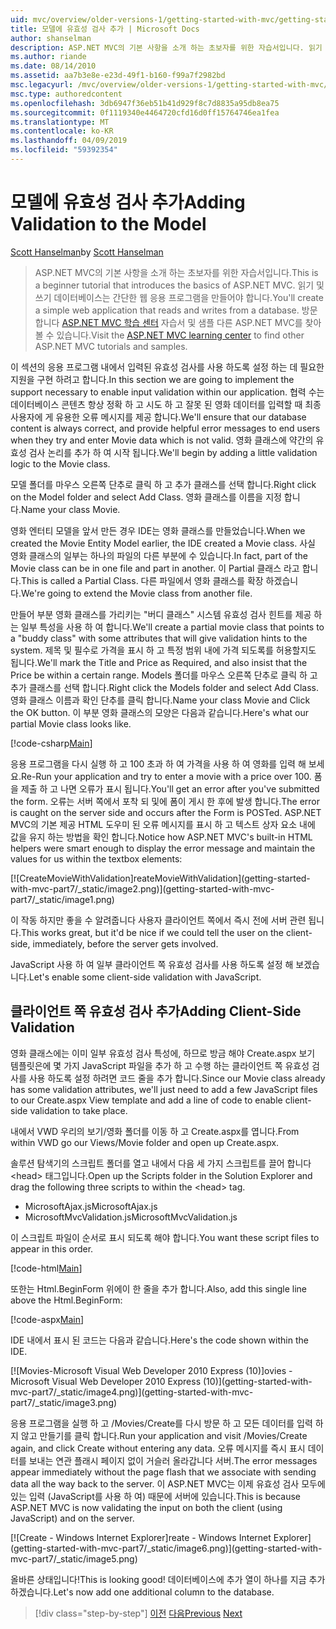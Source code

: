 ```yaml
---
uid: mvc/overview/older-versions-1/getting-started-with-mvc/getting-started-with-mvc-part7
title: 모델에 유효성 검사 추가 | Microsoft Docs
author: shanselman
description: ASP.NET MVC의 기본 사항을 소개 하는 초보자를 위한 자습서입니다. 읽기 및 쓰기 데이터베이스에서 간단한 웹 응용 프로그램을 만듭니다.
ms.author: riande
ms.date: 08/14/2010
ms.assetid: aa7b3e8e-e23d-49f1-b160-f99a7f2982bd
msc.legacyurl: /mvc/overview/older-versions-1/getting-started-with-mvc/getting-started-with-mvc-part7
msc.type: authoredcontent
ms.openlocfilehash: 3db6947f36eb51b41d929f8c7d8835a95db8ea75
ms.sourcegitcommit: 0f1119340e4464720cfd16d0ff15764746ea1fea
ms.translationtype: MT
ms.contentlocale: ko-KR
ms.lasthandoff: 04/09/2019
ms.locfileid: "59392354"
---
```

# <a name="adding-validation-to-the-model"></a><span data-ttu-id="c3616-104">모델에 유효성 검사 추가</span><span class="sxs-lookup"><span data-stu-id="c3616-104">Adding Validation to the Model</span></span>

<span data-ttu-id="c3616-105">[Scott Hanselman](https://github.com/shanselman)</span><span class="sxs-lookup"><span data-stu-id="c3616-105">by [Scott Hanselman](https://github.com/shanselman)</span></span>

> <span data-ttu-id="c3616-106">ASP.NET MVC의 기본 사항을 소개 하는 초보자를 위한 자습서입니다.</span><span class="sxs-lookup"><span data-stu-id="c3616-106">This is a beginner tutorial that introduces the basics of ASP.NET MVC.</span></span> <span data-ttu-id="c3616-107">읽기 및 쓰기 데이터베이스는 간단한 웹 응용 프로그램을 만들어야 합니다.</span><span class="sxs-lookup"><span data-stu-id="c3616-107">You'll create a simple web application that reads and writes from a database.</span></span> <span data-ttu-id="c3616-108">방문 합니다 [ASP.NET MVC 학습 센터](../../../index.md) 자습서 및 샘플 다른 ASP.NET MVC를 찾아볼 수 있습니다.</span><span class="sxs-lookup"><span data-stu-id="c3616-108">Visit the [ASP.NET MVC learning center](../../../index.md) to find other ASP.NET MVC tutorials and samples.</span></span>


<span data-ttu-id="c3616-109">이 섹션의 응용 프로그램 내에서 입력된 유효성 검사를 사용 하도록 설정 하는 데 필요한 지원을 구현 하려고 합니다.</span><span class="sxs-lookup"><span data-stu-id="c3616-109">In this section we are going to implement the support necessary to enable input validation within our application.</span></span> <span data-ttu-id="c3616-110">협력 수는 데이터베이스 콘텐츠 항상 정확 하 고 시도 하 고 잘못 된 영화 데이터를 입력할 때 최종 사용자에 게 유용한 오류 메시지를 제공 합니다.</span><span class="sxs-lookup"><span data-stu-id="c3616-110">We'll ensure that our database content is always correct, and provide helpful error messages to end users when they try and enter Movie data which is not valid.</span></span> <span data-ttu-id="c3616-111">영화 클래스에 약간의 유효성 검사 논리를 추가 하 여 시작 됩니다.</span><span class="sxs-lookup"><span data-stu-id="c3616-111">We'll begin by adding a little validation logic to the Movie class.</span></span>

<span data-ttu-id="c3616-112">모델 폴더를 마우스 오른쪽 단추로 클릭 하 고 추가 클래스를 선택 합니다.</span><span class="sxs-lookup"><span data-stu-id="c3616-112">Right click on the Model folder and select Add Class.</span></span> <span data-ttu-id="c3616-113">영화 클래스를 이름을 지정 합니다.</span><span class="sxs-lookup"><span data-stu-id="c3616-113">Name your class Movie.</span></span>

<span data-ttu-id="c3616-114">영화 엔터티 모델을 앞서 만든 경우 IDE는 영화 클래스를 만들었습니다.</span><span class="sxs-lookup"><span data-stu-id="c3616-114">When we created the Movie Entity Model earlier, the IDE created a Movie class.</span></span> <span data-ttu-id="c3616-115">사실 영화 클래스의 일부는 하나의 파일의 다른 부분에 수 있습니다.</span><span class="sxs-lookup"><span data-stu-id="c3616-115">In fact, part of the Movie class can be in one file and part in another.</span></span> <span data-ttu-id="c3616-116">이 Partial 클래스 라고 합니다.</span><span class="sxs-lookup"><span data-stu-id="c3616-116">This is called a Partial Class.</span></span> <span data-ttu-id="c3616-117">다른 파일에서 영화 클래스를 확장 하겠습니다.</span><span class="sxs-lookup"><span data-stu-id="c3616-117">We're going to extend the Movie class from another file.</span></span>

<span data-ttu-id="c3616-118">만들어 부분 영화 클래스를 가리키는 "버디 클래스" 시스템 유효성 검사 힌트를 제공 하는 일부 특성을 사용 하 여 합니다.</span><span class="sxs-lookup"><span data-stu-id="c3616-118">We'll create a partial movie class that points to a "buddy class" with some attributes that will give validation hints to the system.</span></span> <span data-ttu-id="c3616-119">제목 및 필수로 가격을 표시 하 고 특정 범위 내에 가격 되도록를 허용할지도 됩니다.</span><span class="sxs-lookup"><span data-stu-id="c3616-119">We'll mark the Title and Price as Required, and also insist that the Price be within a certain range.</span></span> <span data-ttu-id="c3616-120">Models 폴더를 마우스 오른쪽 단추로 클릭 하 고 추가 클래스를 선택 합니다.</span><span class="sxs-lookup"><span data-stu-id="c3616-120">Right click the Models folder and select Add Class.</span></span> <span data-ttu-id="c3616-121">영화 클래스 이름과 확인 단추를 클릭 합니다.</span><span class="sxs-lookup"><span data-stu-id="c3616-121">Name your class Movie and Click the OK button.</span></span> <span data-ttu-id="c3616-122">이 부분 영화 클래스의 모양은 다음과 같습니다.</span><span class="sxs-lookup"><span data-stu-id="c3616-122">Here's what our partial Movie class looks like.</span></span>

[!code-csharp[Main](getting-started-with-mvc-part7/samples/sample1.cs)]

<span data-ttu-id="c3616-123">응용 프로그램을 다시 실행 하 고 100 초과 하 여 가격을 사용 하 여 영화를 입력 해 보세요.</span><span class="sxs-lookup"><span data-stu-id="c3616-123">Re-Run your application and try to enter a movie with a price over 100.</span></span> <span data-ttu-id="c3616-124">폼을 제출 하 고 나면 오류가 표시 됩니다.</span><span class="sxs-lookup"><span data-stu-id="c3616-124">You'll get an error after you've submitted the form.</span></span> <span data-ttu-id="c3616-125">오류는 서버 쪽에서 포착 되 및에 폼이 게시 한 후에 발생 합니다.</span><span class="sxs-lookup"><span data-stu-id="c3616-125">The error is caught on the server side and occurs after the Form is POSTed.</span></span> <span data-ttu-id="c3616-126">ASP.NET MVC의 기본 제공 HTML 도우미 된 오류 메시지를 표시 하 고 텍스트 상자 요소 내에 값을 유지 하는 방법을 확인 합니다.</span><span class="sxs-lookup"><span data-stu-id="c3616-126">Notice how ASP.NET MVC's built-in HTML helpers were smart enough to display the error message and maintain the values for us within the textbox elements:</span></span>

[![C<span data-ttu-id="c3616-127">reateMovieWithValidation]</span><span class="sxs-lookup"><span data-stu-id="c3616-127">reateMovieWithValidation]</span></span>(getting-started-with-mvc-part7/_static/image2.png)](getting-started-with-mvc-part7/_static/image1.png)

<span data-ttu-id="c3616-128">이 작동 하지만 좋을 수 알려줍니다 사용자 클라이언트 쪽에서 즉시 전에 서버 관련 됩니다.</span><span class="sxs-lookup"><span data-stu-id="c3616-128">This works great, but it'd be nice if we could tell the user on the client-side, immediately, before the server gets involved.</span></span>

<span data-ttu-id="c3616-129">JavaScript 사용 하 여 일부 클라이언트 쪽 유효성 검사를 사용 하도록 설정 해 보겠습니다.</span><span class="sxs-lookup"><span data-stu-id="c3616-129">Let's enable some client-side validation with JavaScript.</span></span>

## <a name="adding-client-side-validation"></a><span data-ttu-id="c3616-130">클라이언트 쪽 유효성 검사 추가</span><span class="sxs-lookup"><span data-stu-id="c3616-130">Adding Client-Side Validation</span></span>

<span data-ttu-id="c3616-131">영화 클래스에는 이미 일부 유효성 검사 특성에, 하므로 방금 해야 Create.aspx 보기 템플릿은에 몇 가지 JavaScript 파일을 추가 하 고 수행 하는 클라이언트 쪽 유효성 검사를 사용 하도록 설정 하려면 코드 줄을 추가 합니다.</span><span class="sxs-lookup"><span data-stu-id="c3616-131">Since our Movie class already has some validation attributes, we'll just need to add a few JavaScript files to our Create.aspx View template and add a line of code to enable client-side validation to take place.</span></span>

<span data-ttu-id="c3616-132">내에서 VWD 우리의 보기/영화 폴더를 이동 하 고 Create.aspx를 엽니다.</span><span class="sxs-lookup"><span data-stu-id="c3616-132">From within VWD go our Views/Movie folder and open up Create.aspx.</span></span>

<span data-ttu-id="c3616-133">솔루션 탐색기의 스크립트 폴더를 열고 내에서 다음 세 가지 스크립트를 끌어 합니다 &lt;head&gt; 태그입니다.</span><span class="sxs-lookup"><span data-stu-id="c3616-133">Open up the Scripts folder in the Solution Explorer and drag the following three scripts to within the &lt;head&gt; tag.</span></span>

- <span data-ttu-id="c3616-134">MicrosoftAjax.js</span><span class="sxs-lookup"><span data-stu-id="c3616-134">MicrosoftAjax.js</span></span>
- <span data-ttu-id="c3616-135">MicrosoftMvcValidation.js</span><span class="sxs-lookup"><span data-stu-id="c3616-135">MicrosoftMvcValidation.js</span></span>

<span data-ttu-id="c3616-136">이 스크립트 파일이 순서로 표시 되도록 해야 합니다.</span><span class="sxs-lookup"><span data-stu-id="c3616-136">You want these script files to appear in this order.</span></span>

[!code-html[Main](getting-started-with-mvc-part7/samples/sample2.html)]

<span data-ttu-id="c3616-137">또한는 Html.BeginForm 위에이 한 줄을 추가 합니다.</span><span class="sxs-lookup"><span data-stu-id="c3616-137">Also, add this single line above the Html.BeginForm:</span></span>

[!code-aspx[Main](getting-started-with-mvc-part7/samples/sample3.aspx)]

<span data-ttu-id="c3616-138">IDE 내에서 표시 된 코드는 다음과 같습니다.</span><span class="sxs-lookup"><span data-stu-id="c3616-138">Here's the code shown within the IDE.</span></span>

[![M<span data-ttu-id="c3616-139">ovies-Microsoft Visual Web Developer 2010 Express (10)]</span><span class="sxs-lookup"><span data-stu-id="c3616-139">ovies - Microsoft Visual Web Developer 2010 Express (10)]</span></span>(getting-started-with-mvc-part7/_static/image4.png)](getting-started-with-mvc-part7/_static/image3.png)

<span data-ttu-id="c3616-140">응용 프로그램을 실행 하 고 /Movies/Create를 다시 방문 하 고 모든 데이터를 입력 하지 않고 만들기를 클릭 합니다.</span><span class="sxs-lookup"><span data-stu-id="c3616-140">Run your application and visit /Movies/Create again, and click Create without entering any data.</span></span> <span data-ttu-id="c3616-141">오류 메시지를 즉시 표시 데이터를 보내는 연관 플래시 페이지 없이 거슬러 올라갑니다 서버.</span><span class="sxs-lookup"><span data-stu-id="c3616-141">The error messages appear immediately without the page flash that we associate with sending data all the way back to the server.</span></span> <span data-ttu-id="c3616-142">이 ASP.NET MVC는 이제 유효성 검사 모두에 있는 입력 (JavaScript를 사용 하 여) 때문에 서버에 있습니다.</span><span class="sxs-lookup"><span data-stu-id="c3616-142">This is because ASP.NET MVC is now validating the input on both the client (using JavaScript) and on the server.</span></span>

[![C<span data-ttu-id="c3616-143">reate - Windows Internet Explorer]</span><span class="sxs-lookup"><span data-stu-id="c3616-143">reate - Windows Internet Explorer]</span></span>(getting-started-with-mvc-part7/_static/image6.png)](getting-started-with-mvc-part7/_static/image5.png)

<span data-ttu-id="c3616-144">올바른 상태입니다!</span><span class="sxs-lookup"><span data-stu-id="c3616-144">This is looking good!</span></span> <span data-ttu-id="c3616-145">데이터베이스에 추가 열이 하나를 지금 추가 하겠습니다.</span><span class="sxs-lookup"><span data-stu-id="c3616-145">Let's now add one additional column to the database.</span></span>

> [!div class="step-by-step"]
> <span data-ttu-id="c3616-146">[이전](getting-started-with-mvc-part6.md)
> [다음](getting-started-with-mvc-part8.md)</span><span class="sxs-lookup"><span data-stu-id="c3616-146">[Previous](getting-started-with-mvc-part6.md)
[Next](getting-started-with-mvc-part8.md)</span></span>
